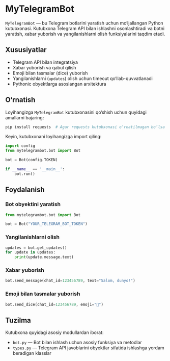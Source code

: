 # MyTelegramBot

`MyTelegramBot` — bu Telegram botlarini yaratish uchun mo‘ljallangan Python kutubxonasi. Kutubxona Telegram API bilan ishlashni osonlashtiradi va botni yaratish, xabar yuborish va yangilanishlarni olish funksiyalarini taqdim etadi.

## Xususiyatlar
- Telegram API bilan integratsiya
- Xabar yuborish va qabul qilish
- Emoji bilan tasmalar (dice) yuborish
- Yangilanishlarni (`updates`) olish uchun timeout qo‘llab-quvvatlanadi
- Pythonic obyektlarga asoslangan arxitektura

## O‘rnatish

Loyihangizga `MyTelegramBot` kutubxonasini qo‘shish uchun quyidagi amallarni bajaring:

```bash
pip install requests  # Agar requests kutubxonasi o‘rnatilmagan bo‘lsa
```

Keyin, kutubxonani loyihangizga import qiling:

```python
import config
from mytelegrambot.bot import Bot

bot = Bot(config.TOKEN)

if __name__ == '__main__':
    bot.run()
```

## Foydalanish

### Bot obyektini yaratish
```python
from mytelegrambot.bot import Bot

bot = Bot("YOUR_TELEGRAM_BOT_TOKEN")
```

### Yangilanishlarni olish
```python
updates = bot.get_updates()
for update in updates:
    print(update.message.text)
```

### Xabar yuborish
```python
bot.send_message(chat_id=123456789, text="Salom, dunyo!")
```

### Emoji bilan tasmalar yuborish
```python
bot.send_dice(chat_id=123456789, emoji="🎲")
```

## Tuzilma

Kutubxona quyidagi asosiy modullardan iborat:

- `bot.py` — Bot bilan ishlash uchun asosiy funksiya va metodlar
- `types.py` — Telegram API javoblarini obyektlar sifatida ishlashga yordam beradigan klasslar
